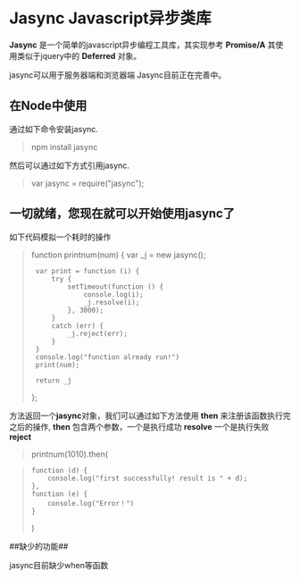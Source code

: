 # Jasync Javascript异步类库 #

**Jasync** 是一个简单的javascript异步编程工具库，其实现参考 **Promise/A** 其使用类似于jquery中的 **Deferred** 对象。

jasync可以用于服务器端和浏览器端 Jasync目前正在完善中。

## 在Node中使用 ##
通过如下命令安装jasync.

> npm install jasync

然后可以通过如下方式引用jasync.

> var jasync = require("jasync");


## 一切就绪，您现在就可以开始使用jasync了 ##

如下代码模拟一个耗时的操作

> function printnum(num) {
>      var _j = new jasync();
> 
>      var print = function (i) {
>          try {
>              setTimeout(function () {
>                  console.log(i);
>                  _j.resolve(i);
>              }, 3000);
>          }
>          catch (err) {
>              _j.reject(err);
>          }
>      }
>      console.log("function already run!")
>      print(num);
> 
>      return _j
>  };

方法返回一个**jasync**对象，我们可以通过如下方法使用 **then** 来注册该函数执行完之后的操作, **then** 包含两个参数，一个是执行成功 **resolve** 一个是执行失败
**reject**



>   printnum(1010).then(

>     function (d) {
>         console.log("first successfully! result is " + d);
>     },
>     function (e) {
>         console.log("Error！")
>     }
>    )

##缺少的功能##

jasync目前缺少when等函数

